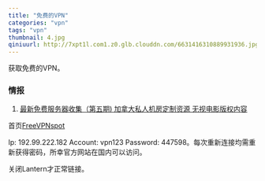 ```yaml
---
title: "免费的VPN"
categories: "vpn"
tags: "vpn"
thumbnail: 4.jpg
qiniuurl: http://7xpt1l.com1.z0.glb.clouddn.com/6631416310889931936.jpg
---
```

获取免费的VPN。
<!--more-->

### 情报

1. [最新免费服务器收集（第五期) 加拿大私人机房定制资源 无视电影版权内容](http://t66y.com/htm_data/7/1601/1792491.html)

首页[FreeVPNspot](http://www.hotspotvpn.win/)

Ip: 192.99.222.182 Account: vpn123 Password: 447598。每次重新连接均需重新获得密码，所幸官方网站在国内可以访问。

关闭Lantern才正常链接。